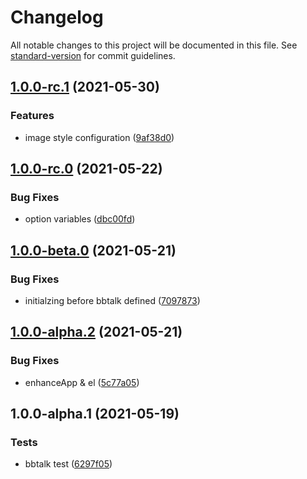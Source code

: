 # Changelog

All notable changes to this project will be documented in this file. See [standard-version](https://github.com/conventional-changelog/standard-version) for commit guidelines.

## [1.0.0-rc.1](https://github.com/Zolyn/vuepress-plugin-bbtalk/compare/v1.0.0-rc.0...v1.0.0-rc.1) (2021-05-30)


### Features

* image style configuration ([9af38d0](https://github.com/Zolyn/vuepress-plugin-bbtalk/commit/9af38d0bcd526d99962c47524ed60a980502041c))

## [1.0.0-rc.0](https://github.com/Zolyn/vuepress-plugin-bbtalk/compare/v1.0.0-beta.0...v1.0.0-rc.0) (2021-05-22)


### Bug Fixes

* option variables ([dbc00fd](https://github.com/Zolyn/vuepress-plugin-bbtalk/commit/dbc00fd2f1b214c048682e6bc24133086ecc1bdb))

## [1.0.0-beta.0](https://github.com/Zolyn/vuepress-plugin-bbtalk/compare/v1.0.0-alpha.2...v1.0.0-beta.0) (2021-05-21)


### Bug Fixes

* initialzing before bbtalk defined ([7097873](https://github.com/Zolyn/vuepress-plugin-bbtalk/commit/70978735546fa925823a14fd9cd9d50df21fa183))

## [1.0.0-alpha.2](https://github.com/Zolyn/vuepress-plugin-bbtalk/compare/v1.0.0-alpha.1...v1.0.0-alpha.2) (2021-05-21)


### Bug Fixes

* enhanceApp & el ([5c77a05](https://github.com/Zolyn/vuepress-plugin-bbtalk/commit/5c77a05a9e9b5508a80b76fa27dc140c6861e2f0))

## 1.0.0-alpha.1 (2021-05-19)


### Tests

* bbtalk test ([6297f05](https://github.com/Zolyn/vuepress-plugin-bbtalk/commit/6297f05804c13eced347774c895785f3aa4757c4))
